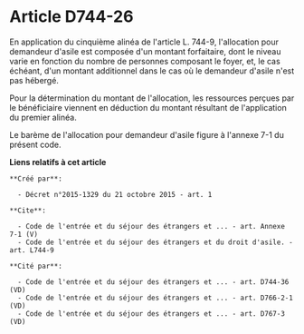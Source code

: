 # Article D744-26

En application du cinquième alinéa de l'article L. 744-9, l'allocation pour demandeur d'asile est composée d'un montant
forfaitaire, dont le niveau varie en fonction du nombre de personnes composant le foyer, et, le cas échéant, d'un montant
additionnel dans le cas où le demandeur d'asile n'est pas hébergé. 

Pour la détermination du montant de l'allocation, les ressources perçues par le bénéficiaire viennent en déduction du montant
résultant de l'application du premier alinéa. 

Le barème de l'allocation pour demandeur d'asile figure à l'annexe 7-1 du présent code.

**Liens relatifs à cet article**

	**Créé par**:

	  - Décret n°2015-1329 du 21 octobre 2015 - art. 1

	**Cite**:

	  - Code de l'entrée et du séjour des étrangers et ... - art. Annexe 7-1 (V)
	  - Code de l'entrée et du séjour des étrangers et du droit d'asile. - art. L744-9

	**Cité par**:

	  - Code de l'entrée et du séjour des étrangers et ... - art. D744-36 (VD)
	  - Code de l'entrée et du séjour des étrangers et ... - art. D766-2-1 (VD)
	  - Code de l'entrée et du séjour des étrangers et ... - art. D767-3 (VD)
